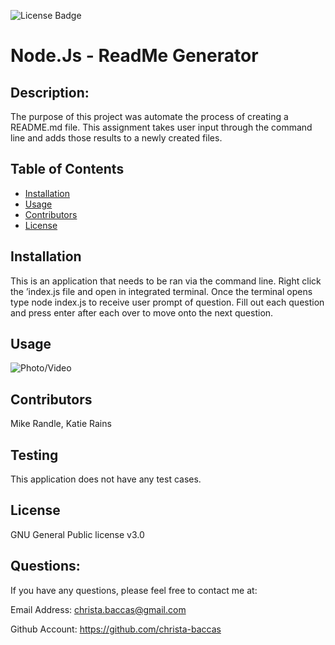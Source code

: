 
  ![License Badge](https://img.shields.io/badge/license-GNU%20General%20Public%20license%20v3.0-red)
  # Node.Js  - ReadMe Generator 


  ## Description: 
 The purpose of this project was automate the process of creating a README.md file. This assignment takes user input through the command line and adds those results to a newly created files. 


  ## Table of Contents 
  
  * [Installation](#installation)
  * [Usage](#usage)
  * [Contributors](#contributors)
  * [License](#license)
    
  ## Installation 
 
  This is an application that needs to be ran via the command line. Right click the ’index.js file and open in integrated terminal. Once the terminal opens type node index.js to receive user prompt of question. Fill out each question and press enter after each over to move onto the next question. 


  ## Usage 
 
  ![Photo/Video](readme_generator.gif) 


  ## Contributors 
 
  Mike Randle, Katie Rains 


  ## Testing 
 
  This application does not have any test cases. 



  ## License 
 
  GNU General Public license v3.0 


  ## Questions: 
 
  If you have any questions, please feel free to contact me at:

  Email Address: christa.baccas@gmail.com 

  Github Account: https://github.com/christa-baccas

